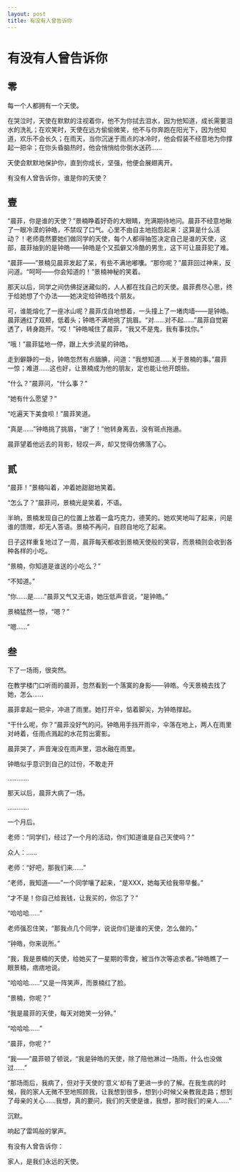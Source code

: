 ```yaml
---
layout: post
title: 有没有人曾告诉你
---
```


# 有没有人曾告诉你

## 零

每一个人都拥有一个天使。

在哭泣时，天使在默默的注视着你，他不为你拭去泪水，因为他知道，成长需要泪水的洗礼；在欢笑时，天使在远方偷偷微笑，他不与你奔跑在阳光下，因为他知道，欢乐不会长久；在雨天，当你沉迷于雨点的冰冷时，他会假装不经意地为你撑起一把伞；在你头昏脑热时，他会悄悄给你倒水送药……

天使会默默地保护你，直到你成长，坚强，他便会展翅离开。

有没有人曾告诉你，谁是你的天使？

## 壹

“晨菲，你是谁的天使？”景楠睁着好奇的大眼睛，充满期待地问。晨菲不经意地瞅了一眼冷漠的钟皓，不禁叹了口气。心里不由自主地抱怨起来：这算是什么活动？！老师竟然要她们做同学的天使，每个人都得抽签决定自己是谁的天使，这部，晨菲抽到的是钟皓——钟皓是个又孤僻又冷酷的男生，这下可让晨菲犯了难。

“晨菲——”景楠见晨菲发起了呆，有些不满地嘟囔。“那你呢？”晨菲回过神来，反问道。“呵呵——你会知道的！”景楠神秘的笑着。

那天以后，同学之间仿佛捉迷藏似的，人人都在找自己的天使。晨菲费尽心思，终于给她想了个办法——她决定给钟皓找个朋友。

可，谁能熔化了一座冰山呢？晨菲戊自地想着，一头撞上了一堵肉墙——是钟皓。晨菲通红了双颊，低着头；钟皓不满地挑了挑眉。“对……对不起……”晨菲自觉窘透了，转身跑开。“哎！”钟皓喊住了晨菲，“我又不是鬼，我有事找你。”

“哦！”晨菲猛地一停，跟上大步流星的钟皓。

走到僻静的一处，钟皓忽然有点腼腆，问道：“我想知道……关于景楠的事。”晨菲一惊；难道……这也好，让景楠成为他的朋友，定也能让他开朗些。

“什么？”晨菲问，“什么事？”

“她有什么愿望？”

“吃遍天下美食呗！”晨菲笑道。

“真是……”钟皓挑了挑眉，“谢了！”他转身离去，没有斑点拖遢。

晨菲望着他远去的背影，轻叹一声，却又觉得仿佛落了心。

## 贰

“晨菲！”景楠叫着，冲着她甜甜地笑着。

“怎么了？”晨菲问，景楠光是笑着，不语。

半晌，景楠发现自己的位置上放着一盒巧克力，德芙的。她欢笑地叫了起来，问是谁的馈赠，却无人答语。景楠不再问，自顾自地吃了起来。

日子这样重复地过了一周，晨菲每天都收到景楠天使般的笑容，而景楠则会收到各种各样的小吃。

“景楠，你知道是谁送的小吃么？”

“不知道。”

“你……是……”晨菲又气又无语，她压低声音说，“是钟皓。”

景楠猛然一惊，“嗯？”

“嗯……”

## 叁

下了一场雨，很突然。

在教学楼门口听雨的晨菲，忽然看到一个落寞的身影——钟皓。今天景楠去找了她，怎么……

晨菲拿起一把伞，冲进了雨里。她打开伞，惦着脚尖，为钟皓撑起。

“干什么呢，你？”晨菲没好气的问。钟皓用手挡开雨伞，伞落在地上，两人在雨里对峙着，任雨点溅起的水花剪出雾影。

晨菲哭了，声音淹没在雨声里，泪水融在雨里。

钟皓似乎意识到自己的过份，不敢走开

…………

那天以后，晨菲大病了一场。

…………

一个月后。

老师：“同学们，经过了一个月的活动，你们知道谁是自己天使吗？”

众人：……

老师：“好吧，那我们来……”

“老师，我知道——”一个同学嚷了起来，“是XXX，她每天给我带早餐。”

“才不是！你自己给我钱，让我买的，你忘了？”

“哈哈哈……”

老师强忍住笑，“那我点几个同学，说说你们是谁的天使，怎么做的。”

“钟皓，你来说所。”

“我，我是景楠的天使，给她买了一星期的零食，被当作次等追求者。”钟皓瞧了一眼景楠，痞痞地说。

“哈哈哈……”又是一阵笑声，而景楠红了脸。

“景楠，你呢？”

“我是晨菲的天使，每天对她笑一分钟。”

“哈哈哈……”

“晨菲，你呢？”

“我——”晨菲顿了顿说，“我是钟皓的天使，除了陪他淋过一场雨，什么也没做过……”

“那场雨后，我病了，但对于天使的‘意义’却有了更进一步的了解。在我生病的时候，我的家人无微不至地照顾我，让我想到很多，想到小时候父亲教我走路；想到了母亲的关心……我想，真的要问，我们的天使是谁，我想，那时我们的亲人……”

沉默。

响起了雷鸣般的掌声。

有没有人曾告诉你：

家人，是我们永远的天使。
